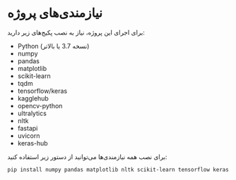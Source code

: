 # نیازمندی‌های پروژه

برای اجرای این پروژه، نیاز به نصب پکیج‌های زیر دارید:

- Python (نسخه 3.7 یا بالاتر)
- numpy
- pandas
- matplotlib
- scikit-learn
- tqdm
- tensorflow/keras
- kagglehub
- opencv-python
- ultralytics
- nltk
- fastapi
- uvicorn
- keras-hub

برای نصب همه نیازمندی‌ها می‌توانید از دستور زیر استفاده کنید:

```bash
pip install numpy pandas matplotlib nltk scikit-learn tensorflow keras tqdm opencv-python ultralytics fastapi uvicorn
```
